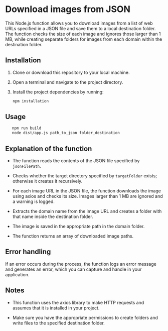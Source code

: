 # Download images from JSON

This Node.js function allows you to download images from a list of web URLs specified in a JSON file and save them to a local destination folder. The function checks the size of each image and ignores those larger than 1 MB, while creating separate folders for images from each domain within the destination folder.

## Installation

1. Clone or download this repository to your local machine.

2. Open a terminal and navigate to the project directory.

3. Install the project dependencies by running:

     ```bash
     npm installation
     ```

## Usage

  ```bash
     npm run build
     node dist/app.js path_to_json folder_destination
  ```

## Explanation of the function

- The function reads the contents of the JSON file specified by `jsonFilePath`.

- Checks whether the target directory specified by `targetFolder` exists; otherwise it creates it recursively.

- For each image URL in the JSON file, the function downloads the image using axios and checks its size. Images larger than 1 MB are ignored and a warning is logged.

- Extracts the domain name from the image URL and creates a folder with that name inside the destination folder.

- The image is saved in the appropriate path in the domain folder.

- The function returns an array of downloaded image paths.

## Error handling

If an error occurs during the process, the function logs an error message and generates an error, which you can capture and handle in your application.

## Notes

- This function uses the axios library to make HTTP requests and assumes that it is installed in your project.

- Make sure you have the appropriate permissions to create folders and write files to the specified destination folder.
